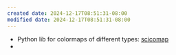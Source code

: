```yaml
---
created date: 2024-12-17T08:51:31-08:00
modified date: 2024-12-17T08:51:31-08:00
---
```

- Python lib for colormaps of different types: [scicomap](https://github.com/ThomasBury/scicomap)
- 